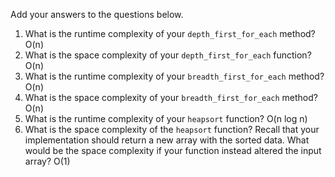 Add your answers to the questions below.

1. What is the runtime complexity of your `depth_first_for_each` method?
O(n)
2. What is the space complexity of your `depth_first_for_each` function?
O(n)
3. What is the runtime complexity of your `breadth_first_for_each` method?
O(n)
4. What is the space complexity of your `breadth_first_for_each` method?
O(n)
5. What is the runtime complexity of your `heapsort` function?
O(n log n)
6. What is the space complexity of the `heapsort` function? Recall that your implementation should return a new array with the sorted data. What would be the space complexity if your function instead altered the input array?
O(1)